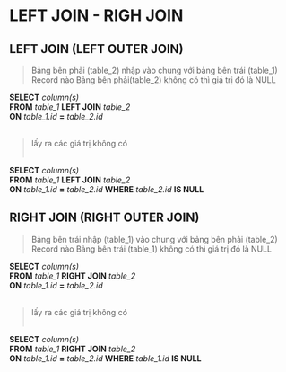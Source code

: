 # LEFT JOIN - RIGH JOIN

## LEFT JOIN (LEFT OUTER JOIN)

> Bảng bên phải (table_2) nhập vào chung với bảng bên trái (table_1)<br>
> Record nào Bảng bên phải(table_2) không có thì giá trị đó là NULL

**SELECT** _column(s)_<br>
**FROM** _table_1_ **LEFT JOIN** _table_2_<br>
**ON** _table_1.id_ **=** _table_2.id_<br><br>

> lấy ra các giá trị không có<br><br>

**SELECT** _column(s)_<br>
**FROM** _table_1_ **LEFT JOIN** _table_2_<br>
**ON** _table_1.id_ **=** _table_2.id_
**WHERE** _table_2.id_ **IS NULL**

## RIGHT JOIN (RIGHT OUTER JOIN)

> Bảng bên trái nhập (table_1) vào chung với bảng bên phải (table_2)<br>
> Record nào Bảng bên trái (table_1) không có thì giá trị đó là NULL

**SELECT** _column(s)_<br>
**FROM** _table_1_ **RIGHT JOIN** _table_2_<br>
**ON** _table_1.id_ **=** _table_2.id_<br><br>

> lấy ra các giá trị không có<br><br>

**SELECT** _column(s)_<br>
**FROM** _table_1_ **RIGHT JOIN** _table_2_<br>
**ON** _table_1.id_ **=** _table_2.id_
**WHERE** _table_1.id_ **IS NULL**

